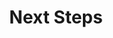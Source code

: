 ---
sidebar_position: 3
sidebar_label: "Next Steps"
id: hello-world-next-steps
title: Next Steps
description: You have completed the Hello World App; Here's What To Do Next!
slug: /tutorials/hello-world/next-steps
---